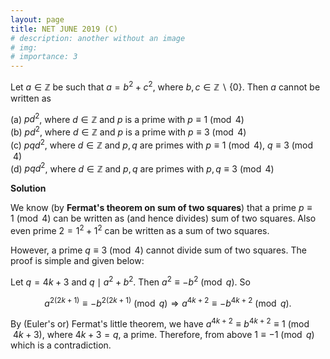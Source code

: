 ```yaml
---
layout: page
title: NET JUNE 2019 (C)
# description: another without an image
# img:
# importance: 3
---
```

<!-- # **NET JUNE 2019 (C):**  -->

Let $a \in \mathbb Z$ be such that $a=b^2 +c^2$,
where $b,c \in \mathbb Z \smallsetminus \{0\}$. Then $a$ cannot be
written as

(a) $pd^2$, where $d \in \mathbb Z$ and $p$ is a prime with
$p \equiv 1 \pmod 4$<br>
(b) $pd^2$, where $d \in \mathbb Z$ and $p$ is a prime
with $p \equiv 3 \pmod 4$<br>
(c) $pqd^2$, where $d \in \mathbb Z$ and $p,q$ are
primes with $p \equiv 1 \pmod 4$, $q \equiv 3 \pmod 4$<br>
(d) $pqd^2$, where
$d \in \mathbb Z$ and $p,q$ are primes with $p, q \equiv 3 \pmod 4$<br>

**Solution**

We know (by **Fermat's theorem on sum of two squares**) that a prime
$p \equiv 1 \pmod 4$ can be written as (and hence divides) sum of two
squares. Also even prime $2 =1^2+1^2$ can be written as a sum of two
squares.<br>

However, a prime $q \equiv 3 \pmod 4$ cannot divide sum of two squares.
The proof is simple and given below:<br>

Let $q = 4k+3$ and $q \mid a^2+b^2$. Then $a^2 \equiv -b^2 \pmod q$. So

$$a^{2(2k+1)} \equiv - b^{2(2k+1)} \pmod q \Rightarrow a^{4k+2} \equiv -b^{4k+2} \pmod q.$$

By (Euler's or) Fermat's little theorem, we have
$a^{4k+2} \equiv b^{4k+2} \equiv 1 \pmod{4k+3}$, where $4k+3=q$, a
prime. Therefore, from above $1 \equiv -1 \pmod q$ which is a
contradiction.


